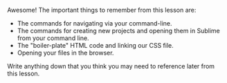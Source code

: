 Awesome! The important things to remember from this lesson are:

-   The commands for navigating via your command-line.
-   The commands for creating new projects and opening them in Sublime from your command line.
-   The "boiler-plate" HTML code and linking our CSS file.
-   Opening your files in the browser.

Write anything down that you think you may need to reference later from this lesson.